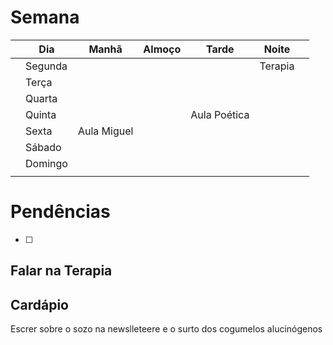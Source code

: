 # Semana
|     | **Dia** | Manhã       | Almoço | Tarde        | Noite   |     |
| --- | ------- | ----------- | ------ | ------------ | ------- | --- |
|     | Segunda |             |        |              | Terapia |     |
|     | Terça   |             |        |              |         |     |
|     | Quarta  |             |        |              |         |     |
|     | Quinta  |             |        | Aula Poética |         |     |
|     | Sexta   | Aula Miguel |        |              |         |     |
|     | Sábado  |             |        |              |         |     |
|     | Domingo |             |        |              |         |     |
|     |         |             |        |              |         |     |

# Pendências
- [ ] 

## Falar na Terapia

## Cardápio


Escrer sobre o sozo na newslleteere e o surto dos cogumelos alucinógenos 
